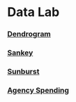 # Data Lab


### [Dendrogram](dendro.html)

### [Sankey](Sankey.html)

### [Sunburst](Contract_Burst_v3.html)

### [Agency Spending](sabrina.md)
